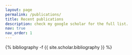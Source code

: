 ```yaml
---
layout: page
permalink: /publications/
title: Recent publications
description: check my google scholar for the full list.
nav: true
nav_order: 1
---
```

<!-- _pages/publications.md -->
<div class="publications">

{% bibliography -f {{ site.scholar.bibliography }} %}

</div>
